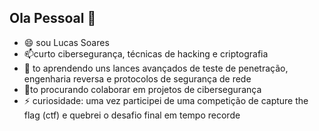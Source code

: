 ## Ola Pessoal 👋


- 😄 sou Lucas Soares
- 📫curto cibersegurança, técnicas de hacking e criptografia
- 🔭 to aprendendo uns lances avançados de teste de penetração, engenharia reversa e protocolos de segurança de rede
- 🤔to procurando colaborar em projetos de cibersegurança
- ⚡ curiosidade: uma vez participei de uma competição de capture the flag (ctf) e quebrei o desafio final em tempo recorde

